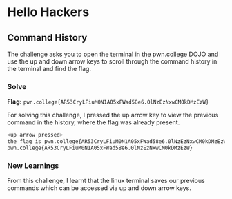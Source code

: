 # Hello Hackers

## Command History
The challenge asks you to open the terminal in the pwn.college DOJO and use the up and down arrow keys to scroll through the command history in the terminal and find the flag.

### Solve
**Flag:** `pwn.college{AR53CryLFiuM0N1A05xFWad58e6.0lNzEzNxwCM0kDMzEzW}`

For solving this challenge, I pressed the up arrow key to view the previous command in the history, where the flag was already present.

```bash
<up arrow pressed>
the flag is pwn.college{AR53CryLFiuM0N1A05xFWad58e6.0lNzEzNxwCM0kDMzEzW}
pwn.college{AR53CryLFiuM0N1A05xFWad58e6.0lNzEzNxwCM0kDMzEzW}
```

### New Learnings
From this challenge, I learnt that the linux terminal saves our previous commands which can be accessed via up and down arrow keys.
